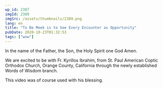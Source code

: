 ```yaml
---
wp_id: 2387
imgId: 2389
imgSrc: /assets/thumbnails/2389.png
lang: en
title: "To Be Meek is to See Every Encounter as Opportunity"
pubDate: 2020-10-23T01:32:53
tags: ["wow"]
---
```


<!-- page: 6 -->

<p>In the name of the Father, the Son, the Holy Spirit one God Amen.</p>
<p>We are excited to be with Fr. Kyrillos Ibrahim, from St. Paul American Coptic Orthodox Church, Orange County, California through the newly established Words of Wisdom branch.</p>
<p>This video was of course used with his blessing.</p>
<p>&nbsp;</p>
